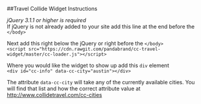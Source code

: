 ##Travel Collide Widget Instructions

*jQuery 3.1.1 or higher is required*  
If jQuery is not already added to your site add this line at the end before the `</body>`  
    <script src="https://code.jquery.com/jquery-3.1.1.min.js"></script>  

Next add this right below the jQuery or right before the `</body>`  
    `<script src="https://cdn.rawgit.com/pandabrand/cc-travel-widget/master/cc-loader.js"></script>`  


Where you would like the widget to show up add this `div` element  
    `<div id="cc-info" data-cc-city="austin"></div>`  

The attribute `data-cc-city` will take any of the currently available cities. You will find that list and how the correct attribute value at http://www.collidetravel.com/cc-cities      
